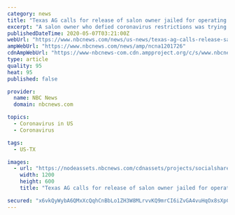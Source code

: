 ```yaml
---
category: news
title: "Texas AG calls for release of salon owner jailed for operating during coronavirus shutdown"
excerpt: "A salon owner who defied coronavirus restrictions was trying \"to put food on her family's table,\" the attorney general said."
publishedDateTime: 2020-05-07T03:21:00Z
webUrl: "https://www.nbcnews.com/news/us-news/texas-ag-calls-release-salon-owner-jailed-operating-during-coronavirus-n1201726"
ampWebUrl: "https://www.nbcnews.com/news/amp/ncna1201726"
cdnAmpWebUrl: "https://www-nbcnews-com.cdn.ampproject.org/c/s/www.nbcnews.com/news/amp/ncna1201726"
type: article
quality: 95
heat: 95
published: false

provider:
  name: NBC News
  domain: nbcnews.com

topics:
  - Coronavirus in US
  - Coronavirus

tags:
  - US-TX

images:
  - url: "https://nodeassets.nbcnews.com/cdnassets/projects/socialshareimages-bento/og-nbcnews1200x630.png"
    width: 1200
    height: 600
    title: "Texas AG calls for release of salon owner jailed for operating during coronavirus shutdown"

secured: "x6vkQyWybA6QMxXcQqhCnBbLo1ZH3W8MLrvvKQ9mrCI6iZvGA4vuHqOx8sXpCQeLA696zv97hXzcjMoTCi9CQ8kOLSF8aqK0C2OdEnM1HYa3AEhRI1kUL8kSkDa5VMLfipDfSSX0tXvnQ+znqeqZ8G8XNZAhTjwOQdOG+QLnQus3gfwQ4iKwmo7k06DPuwTb3aGiLtL/o5bnMoTPgdXF2+hxvOfgFAZTEC5/TXWyJUrtCmBucn3ZEPHS2LgVSmLrzO7cy4MsrLd7R3k6HmUzAo0PYGwq1+4rP3afCg5pt/Flc+RWfa8vLmRfCrBNA3xi;DaNQ9Q1zfFC3SBgAL1vMfw=="
---
```


